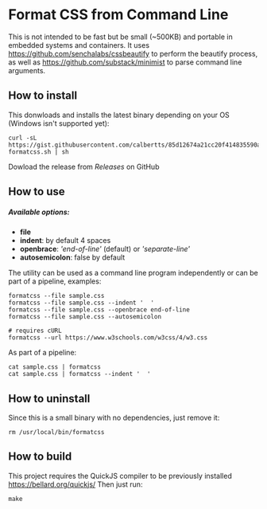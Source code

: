 # Format CSS from Command Line

This is not intended to be fast but be small (~500KB) and portable in embedded systems and containers.
It uses https://github.com/senchalabs/cssbeautify to perform the beautify process, as well as https://github.com/substack/minimist to parse command line arguments.

## How to install

This donwloads and installs the latest binary depending on your OS (Windows isn't supported yet):

```
curl -sL https://gist.githubusercontent.com/calbertts/85d12674a21cc20f414835590a294b67/raw/bd16970b80ee632f6f248cdf8119ccba372a570c/install-formatcss.sh | sh
```

Dowload the release from *Releases* on GitHub

## How to use

##### Available options:
- **file**
- **indent**: by default 4 spaces
- **openbrace**: _'end-of-line'_ (default) or _'separate-line'_
- **autosemicolon**: false by default

The utility can be used as a command line program independently or can be part of a pipeline, examples:
```
formatcss --file sample.css
formatcss --file sample.css --indent '  '
formatcss --file sample.css --openbrace end-of-line
formatcss --file sample.css --autosemicolon

# requires cURL
formatcss --url https://www.w3schools.com/w3css/4/w3.css
```
As part of a pipeline:
```
cat sample.css | formatcss
cat sample.css | formatcss --indent '  '
```

## How to uninstall
Since this is a small binary with no dependencies, just remove it:
```
rm /usr/local/bin/formatcss
```

## How to build

This project requires the QuickJS compiler to be previously installed https://bellard.org/quickjs/
Then just run:
```
make
```

